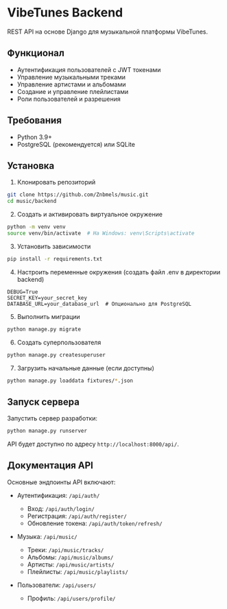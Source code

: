 # VibeTunes Backend

REST API на основе Django для музыкальной платформы VibeTunes.

## Функционал

- Аутентификация пользователей с JWT токенами
- Управление музыкальными треками
- Управление артистами и альбомами
- Создание и управление плейлистами
- Роли пользователей и разрешения

## Требования

- Python 3.9+
- PostgreSQL (рекомендуется) или SQLite

## Установка

1. Клонировать репозиторий
```bash
git clone https://github.com/Znbmels/music.git
cd music/backend
```

2. Создать и активировать виртуальное окружение
```bash
python -m venv venv
source venv/bin/activate  # На Windows: venv\Scripts\activate
```

3. Установить зависимости
```bash
pip install -r requirements.txt
```

4. Настроить переменные окружения (создать файл .env в директории backend)
```
DEBUG=True
SECRET_KEY=your_secret_key
DATABASE_URL=your_database_url  # Опционально для PostgreSQL
```

5. Выполнить миграции
```bash
python manage.py migrate
```

6. Создать суперпользователя
```bash
python manage.py createsuperuser
```

7. Загрузить начальные данные (если доступны)
```bash
python manage.py loaddata fixtures/*.json
```

## Запуск сервера

Запустить сервер разработки:
```bash
python manage.py runserver
```

API будет доступно по адресу `http://localhost:8000/api/`.

## Документация API

Основные эндпоинты API включают:

- Аутентификация: `/api/auth/`
  - Вход: `/api/auth/login/`
  - Регистрация: `/api/auth/register/`
  - Обновление токена: `/api/auth/token/refresh/`

- Музыка: `/api/music/`
  - Треки: `/api/music/tracks/`
  - Альбомы: `/api/music/albums/`
  - Артисты: `/api/music/artists/`
  - Плейлисты: `/api/music/playlists/`

- Пользователи: `/api/users/`
  - Профиль: `/api/users/profile/`


``` 
